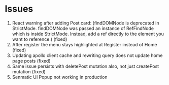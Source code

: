 # Issues
1. React warning after adding Post card: (findDOMNode is deprecated in StrictMode. findDOMNode was passed an instance of RefFindNode which is inside StrictMode. Instead, add a ref directly to the element you want to reference.) (fixed)
2. After register the menu stays highlighted at Register instead of Home (fixed)
3. Updating apollo client cache and rewriting query does not update home page posts (fixed)
4. Same issue persists with deletePost mutation also, not just createPost mutation (fixed)
5. Senmatic UI Popup not working in production